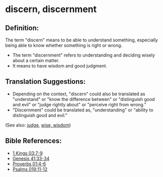 # discern, discernment #

## Definition: ##

The term "discern" means to be able to understand something, especially being able to know whether something is right or wrong.

* The term "discernment" refers to understanding and deciding wisely about a certain matter.
* It means to have wisdom and good judgment.

## Translation Suggestions: ##

* Depending on the context, "discern" could also be translated as "understand" or "know the difference between" or "distinguish good and evil" or "judge rightly about" or "perceive right from wrong."
* "Discernment" could be translated as, "understanding" or "ability to distinguish good and evil."

(See also: [judge](../kt/judge.md), [wise, wisdom](../kt/wise.md))

## Bible References: ##

* [1 Kings 03:7-9](https://door43.org/en/bible/notes/1ki/03/07)
* [Genesis 41:33-34](https://door43.org/en/bible/notes/gen/41/33)
* [Proverbs 01:4-6](https://door43.org/en/bible/notes/pro/01/04)
* [Psalms 019:11-12](https://door43.org/en/bible/notes/psa/019/011)

